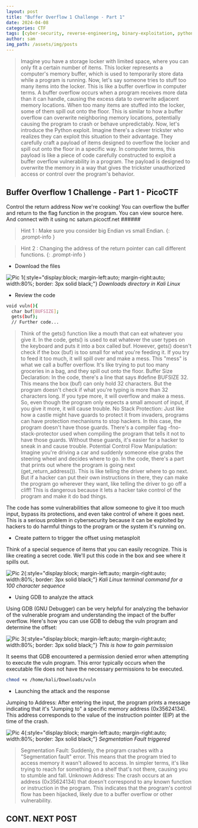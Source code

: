 ```yaml
---
layout: post
title: "Buffer Overflow 1 Challenge - Part 1"
date: 2024-04-08
categories: CTF
tags: [cyber-security, reverse-engineering, binary-exploitation, python]
author: sam
img_path: /assets/img/posts
---
```


> Imagine you have a storage locker with limited space, where you can only fit a certain number of items. This locker represents a computer's memory buffer, which is used to temporarily store data while a program is running.
> Now, let's say someone tries to stuff too many items into the locker. This is like a buffer overflow in computer terms. A buffer overflow occurs when a program receives more data than it can handle, causing the excess data to overwrite adjacent memory locations.
> When too many items are stuffed into the locker, some of them spill out onto the floor. This is similar to how a buffer overflow can overwrite neighboring memory locations, potentially causing the program to crash or behave unpredictably.
> Now, let's introduce the Python exploit. Imagine there's a clever trickster who realizes they can exploit this situation to their advantage. They carefully craft a payload of items designed to overflow the locker and spill out onto the floor in a specific way.
> In computer terms, this payload is like a piece of code carefully constructed to exploit a buffer overflow vulnerability in a program. The payload is designed to overwrite the memory in a way that gives the trickster unauthorized access or control over the program's behavior.


## Buffer Overflow 1 Challenge - Part 1 - PicoCTF 

Control the return address
Now we're cooking! You can overflow the buffer and return to the flag function in the program.
You can view source here. And connect with it using nc saturn.picoctf.net ######


> Hint 1 : Make sure you consider big Endian vs small Endian.
{: .prompt-info }

> Hint 2 : Changing the address of the return pointer can call different functions.
{: .prompt-info }

- Download the files 

![Pic 1](buffer1.webp){:style="display:block; margin-left:auto; margin-right:auto; width:80%; border: 3px solid black;"}
_Downloads directory in Kali Linux_

- Review the code

```bash
void vuln(){
  char buf[BUFSIZE];
  gets(buf);
  // Further code...        
```

> Think of the gets() function like a mouth that can eat whatever you give it.
> In the code, gets() is used to eat whatever the user types on the keyboard and puts it into a box called buf.
> However, gets() doesn't check if the box (buf) is too small for what you're feeding it. If you try to feed it too much, it will spill over and make a mess.
> This "mess" is what we call a buffer overflow. It's like trying to put too many groceries in a bag, and they spill out onto the floor.
> Buffer Size Declaration:
> In the code, there's a line that says #define BUFSIZE 32. This means the box (buf) can only hold 32 characters.
> But the program doesn't check if what you're typing is more than 32 characters long. If you type more, it will overflow and make a mess.
> So, even though the program only expects a small amount of input, if you give it more, it will cause trouble.
> No Stack Protection:
> Just like how a castle might have guards to protect it from invaders, programs can have protection mechanisms to stop hackers.
> In this case, the program doesn't have those guards. There's a compiler flag -fno-stack-protector used when compiling the program that tells it not to have those guards.
> Without these guards, it's easier for a hacker to sneak in and cause trouble.
> Potential Control Flow Manipulation:
> Imagine you're driving a car and suddenly someone else grabs the steering wheel and decides where to go.
> In the code, there's a part that prints out where the program is going next (get_return_address()). This is like telling the driver where to go next.
> But if a hacker can put their own instructions in there, they can make the program go wherever they want, like telling the driver to go off a cliff!
> This is dangerous because it lets a hacker take control of the program and make it do bad things.


The code has some vulnerabilities that allow someone to give it too much input, bypass its protections, and even take control of where it goes next. This is a serious problem in cybersecurity because it can be exploited by hackers to do harmful things to the program or the system it's running on.

- Create pattern to trigger the offset using metasploit 

Think of a special sequence of items that you can easily recognize. This is like creating a secret code. We'll put this code in the box and see where it spills out.

![Pic 2](buffer2.webp){:style="display:block; margin-left:auto; margin-right:auto; width:80%; border: 3px solid black;"}
_Kali Linux terminal command for a 100 character sequence_

- Using GDB to analyze the attack 

Using GDB (GNU Debugger) can be very helpful for analyzing the behavior of the vulnerable program and understanding the impact of the buffer overflow. Here's how you can use GDB to debug the vuln program and determine the offset:

![Pic 3](buffer3.webp){:style="display:block; margin-left:auto; margin-right:auto; width:80%; border: 3px solid black;"}
_This is how to gain permission_

It seems that GDB encountered a permission denied error when attempting to execute the vuln program. This error typically occurs when the executable file does not have the necessary permissions to be executed.

```bash
chmod +x /home/kali/Downloads/vuln
```

- Launching the attack and the response 

Jumping to Address: After entering the input, the program prints a message indicating that it's "Jumping to" a specific memory address (0x35624134). This address corresponds to the value of the instruction pointer (EIP) at the time of the crash.

![Pic 4](buffer4.webp){:style="display:block; margin-left:auto; margin-right:auto; width:80%; border: 3px solid black;"}
_Segmentation Fault triggered_

> Segmentation Fault: Suddenly, the program crashes with a "Segmentation fault" error. This means that the program tried to access memory it wasn't allowed to access. In simpler terms, it's like trying to reach for something on a shelf that's not there, causing you to stumble and fall.
> Unknown Address: The crash occurs at an address (0x35624134) that doesn't correspond to any known function or instruction in the program. This indicates that the program's control flow has been hijacked, likely due to a buffer overflow or other vulnerability.

## CONT. NEXT POST